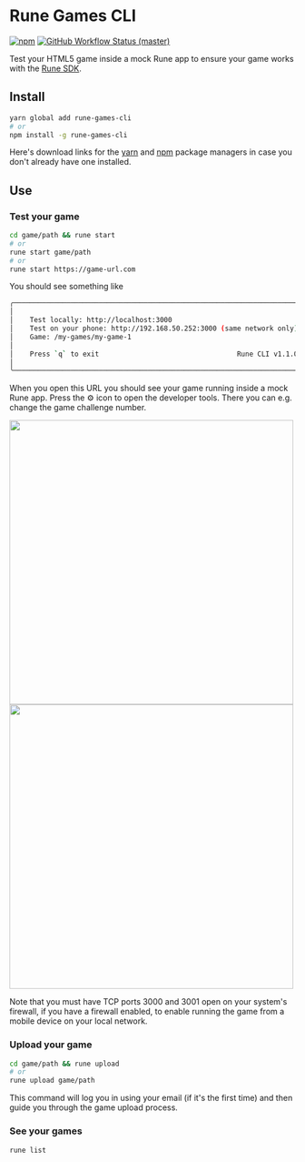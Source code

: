 # Rune Games CLI

[![npm](https://img.shields.io/npm/v/rune-games-cli)](https://www.npmjs.com/package/rune-games-cli) [![GitHub Workflow Status (master)](https://img.shields.io/github/workflow/status/rune/rune-games-cli/CI/master)](https://github.com/rune/rune-games-cli/actions/workflows/CI.yml?query=branch%3Amaster)

Test your HTML5 game inside a mock Rune app to ensure your game works with the [Rune SDK](https://github.com/rune/rune-games-sdk).

## Install

```sh
yarn global add rune-games-cli
# or
npm install -g rune-games-cli
```

Here's download links for the [yarn](https://classic.yarnpkg.com/lang/en/docs/install) and [npm](https://docs.npmjs.com/cli/v8/commands/npm-install) package managers in case you don't already have one installed.

## Use

### Test your game

```sh
cd game/path && rune start
# or
rune start game/path
# or
rune start https://game-url.com
```

You should see something like

```sh
╭──────────────────────────────────────────────────────────────────────────╮
│                                                                          │
│    Test locally: http://localhost:3000                                   │
│    Test on your phone: http://192.168.50.252:3000 (same network only)    │
│    Game: /my-games/my-game-1                                             │
│                                                                          │
│    Press `q` to exit                                  Rune CLI v1.1.0    │
│                                                                          │
╰──────────────────────────────────────────────────────────────────────────╯
```

When you open this URL you should see your game running inside a mock Rune app.
Press the ⚙️ icon to open the developer tools. There you can e.g. change the game
challenge number.

<img src="https://user-images.githubusercontent.com/7106681/166223264-81029004-c985-49e6-b486-1d134686354e.png" height="500" /> <img src="https://user-images.githubusercontent.com/7106681/166223386-1d04ba1d-bde7-40c8-a94b-b4d12b13249b.png" height="500" />

Note that you must have TCP ports 3000 and 3001 open on your system's firewall,
if you have a firewall enabled, to enable running the game from a mobile device
on your local network.

### Upload your game

```sh
cd game/path && rune upload
# or
rune upload game/path
```

This command will log you in using your email (if it's the first time) and then guide you through the game upload process.

### See your games

```sh
rune list
```
